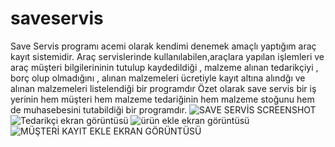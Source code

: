 # saveservis
Save Servis programı acemi olarak kendimi denemek amaçlı yaptığım araç kayıt sistemidir.
Araç servislerinde kullanılabilen,araçlara yapılan işlemleri ve araç müşteri bilgilerininin tutulup kaydedildiği , malzeme alınan tedarikçiyi , borç olup olmadığını , alınan malzemeleri ücretiyle kayıt altına alındğı ve alınan malzemeleri listelendiği bir programdır Özet olarak save servis bir iş yerinin hem müşteri hem malzeme tedariğinin hem malzeme stoğunu hem de muhasebesini tutabildiği bir programdır.
 ![SAVE SERVİS SCREENSHOT](https://github.com/user-attachments/assets/8646182a-f8fb-43b8-817f-9675be3e6629)
![Tedarikçi ekran görüntüsü](https://github.com/user-attachments/assets/3fa374fb-cb3d-44be-9cdd-77690d9d2275)
![ürün ekle ekran görüntüsü](https://github.com/user-attachments/assets/8c26c0ab-3319-4cd6-9d60-918274b82e17)
![MÜŞTERİ KAYIT EKLE EKRAN GÖRÜNTÜSÜ](https://github.com/user-attachments/assets/15c4bbd1-dfcf-4ccd-bf03-aabafb9daaf6)
